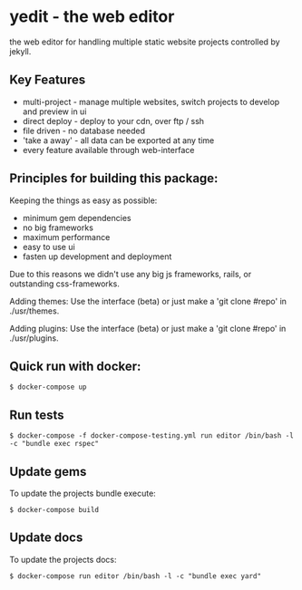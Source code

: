 # yedit - the web editor

the web editor for handling multiple static website projects controlled by jekyll.


## Key Features

- multi-project - manage multiple websites, switch projects to develop and preview in ui
- direct deploy - deploy to your cdn, over ftp / ssh
- file driven - no database needed
- 'take a away' - all data can be exported at any time
- every feature available through web-interface


## Principles for building this package:

Keeping the things as easy as possible:

 - minimum gem dependencies
 - no big frameworks
 - maximum performance
 - easy to use ui
 - fasten up development and deployment


Due to this reasons we didn't use any big js frameworks, rails, or outstanding css-frameworks.


Adding themes:
Use the interface (beta) or just make a 'git clone #repo' in ./usr/themes.

Adding plugins:
Use the interface (beta) or just make a 'git clone #repo' in ./usr/plugins.


## Quick run with docker:

    $ docker-compose up

## Run tests

    $ docker-compose -f docker-compose-testing.yml run editor /bin/bash -l -c "bundle exec rspec"

## Update gems

To update the projects bundle execute:

    $ docker-compose build

## Update docs

To update the projects docs:

    $ docker-compose run editor /bin/bash -l -c "bundle exec yard"
